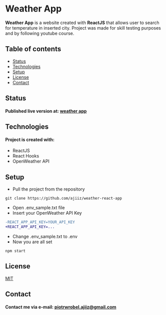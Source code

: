 # Weather App
**Weather App** is a website created with **ReactJS** that allows user to search for temperature in inserted city.
Project was made for skill testing purposes and by following youtube course.

## Table of contents
* [Status](#status)
* [Technologies](#technologies)
* [Setup](#setup)
* [License](#license)
* [Contact](#contact)

## Status
#### Published live version at: [weather app](weather-react-app-pw.netlify.app/)

## Technologies
#### Project is created with:
* ReactJS
* React Hooks
* OpenWeather API

## Setup
* Pull the project from the repository
```
git clone https://github.com/ajiiz/weather-react-app
```
* Open .env_sample.txt file
* Insert your OpenWeather API Key
```diff
-REACT_APP_API_KEY=YOUR_API_KEY
+REACT_APP_API_KEY=...
```
* Change .env_sample.txt to .env
* Now you are all set
```
npm start
```
## License
[MIT](https://choosealicense.com/licenses/mit/)

## Contact
#### Contact me via e-mail: piotrwrobel.ajiiz@gmail.com
